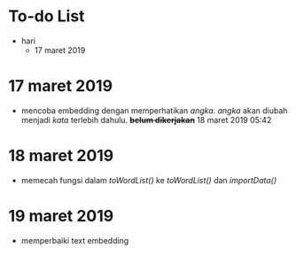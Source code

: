 # To-do List

* hari
	* 17 maret 2019

# 17 maret 2019
- mencoba embedding dengan memperhatikan *angka*. *angka* akan diubah menjadi *kata* terlebih dahulu. ~~**belum dikerjakan**~~ 18 maret 2019 05:42

# 18 maret 2019
- memecah fungsi dalam *toWordList()* ke *toWordList()* dan *importData()*

# 19 maret 2019
- memperbaiki text embedding